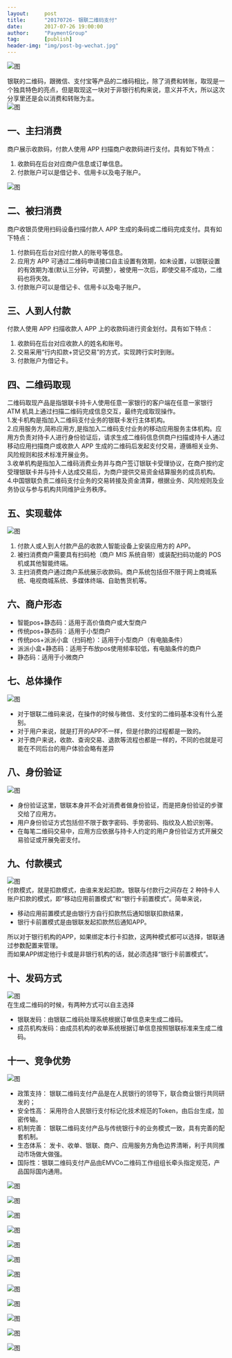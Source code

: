 ```yaml
---                                                                 
layout:     post                                    
title:      "20170726- 银联二维码支付"                                                                   
date:       2017-07-26 19:00:00                                                                   
author:     "PaymentGroup"                              
tag:		[publish]                        
header-img: "img/post-bg-wechat.jpg"                             
---          
```

![图](http://static.cocolian.org/img/2017/20170726_190059.png)  
    
银联的二维码，跟微信、支付宝等产品的二维码相比，除了消费和转账，取现是一个独具特色的亮点，但是取现这一块对于非银行机构来说，意义并不大，所以这次分享里还是会以消费和转账为主。    
![图](http://static.cocolian.org/img/2017/20170726_190220.png)    
    
## 一、主扫消费     
    
商户展示收款码，付款人使用 APP 扫描商户收款码进行支付。具有如下特点：     
1. 收款码在后台对应商户信息或订单信息。    
2. 付款账户可以是借记卡、信用卡以及电子账户。    
  
![图](http://static.cocolian.org/img/2017/20170726_190706.png)  
  
## 二、被扫消费     
    
商户收银员使用扫码设备扫描付款人 APP 生成的条码或二维码完成支付。具有如下特点：     
1. 付款码在后台对应付款人的账号等信息。      
2. 应用方 APP 可通过二维码申请接口自主设置有效期，如未设置，以银联设置的有效期为准(默认三分钟，可调整），被使用一次后，即使交易不成功，二维码也将失效。       
3. 付款账户可以是借记卡、信用卡以及电子账户。      
    
## 三、人到人付款     
    
付款人使用 APP 扫描收款人 APP 上的收款码进行资金划付。具有如下特点：    
1. 收款码在后台对应收款人的姓名和账号。     
2. 交易采用“行内扣款+贷记交易”的方式，实现跨行实时到账。    
3. 付款账户为借记卡。     
    
## 四、二维码取现     
    
二维码取现产品是指银联卡持卡人使用任意一家银行的客户端在任意一家银行 ATM 机具上通过扫描二维码完成信息交互，最终完成取现操作。    
1.发卡机构是指加入二维码支付业务的银联卡发行主体机构。      
2.应用服务方,简称应用方,是指加入二维码支付业务的移动应用服务主体机构。应用方负责对持卡人进行身份验证后，请求生成二维码信息供商户扫描或持卡人通过移动应用扫描商户或收款人 APP 生成的二维码后发起支付交易，遵循相关业务、风险规则和技术标准开展业务。      
3.收单机构是指加入二维码消费业务并与商户签订银联卡受理协议，在商户按约定受理银联卡并与持卡人达成交易后，为商户提供交易资金结算服务的成员机构。       
4.中国银联负责二维码支付业务的交易转接及资金清算，根据业务、风险规则及业务协议与参与机构共同维护业务秩序。      
    
## 五、实现载体    
![图](http://static.cocolian.org/img/2017/20170726_191056.png)    
1. 付款人或人到人付款产品的收款人智能设备上安装应用方的 APP。     
2. 被扫消费商户需要具有扫码枪（商户 MIS 系统自带）或装配扫码功能的 POS 机或其他智能终端。     
3. 主扫消费商户通过商户系统展示收款码。商户系统包括但不限于网上商城系统、电视商城系统、多媒体终端、自助售货机等。    
    
## 六、商户形态    
    
- 智能pos+静态码：适用于高价值商户或大型商户    
- 传统pos+静态码：适用于小型商户    
- 传统pos+派派小盒（扫码枪）：适用于小型商户（有电脑条件）    
- 派派小盒+静态码：适用于布放pos使用频率较低，有电脑条件的商户    
- 静态码：适用于小微商户    
    
## 七、总体操作    
![图](http://static.cocolian.org/img/2017/20170726_191409.png)    
- 对于银联二维码来说，在操作的时候与微信、支付宝的二维码基本没有什么差别。    
- 对于用户来说，就是打开的APP不一样，但是付款的过程都是一致的。    
- 对于商户来说，收款、查询交易、退款等流程也都是一样的，不同的也就是可能在不同后台的用户体验会略有差异    
    
## 八、身份验证    
![图](http://static.cocolian.org/img/2017/20170726_191932.png)    
- 身份验证这里，银联本身并不会对消费者做身份验证，而是把身份验证的步骤交给了应用方。    
- 用户身份验证方式包括但不限于数字密码、手势密码、指纹及人脸识别等。    
- 在每笔二维码交易中，应用方应依据与持卡人约定的用户身份验证方式开展交易验证或开展免密支付。    
    
## 九、付款模式    
![图](http://static.cocolian.org/img/2017/20170726_192230.png)    
付款模式，就是扣款模式，由谁来发起扣款。银联与付款行之间存在 2 种持卡人账户扣款的模式，即“移动应用前置模式”和“银行卡前置模式”。简单来说，    
- 移动应用前置模式是由银行方自行扣款然后通知银联扣款结果，    
- 银行卡前置模式是由银联发起扣款然后通知APP。    
    
所以对于银行机构的APP，如果绑定本行卡扣款，这两种模式都可以选择，银联通过参数配置来管理。    
而如果APP绑定他行卡或是非银行机构的话，就必须选择“银行卡前置模式”。    
    
## 十、发码方式    
![图](http://static.cocolian.org/img/2017/20170726_192724.png)    
在生成二维码的时候，有两种方式可以自主选择    
- 银联发码：由银联二维码处理系统根据订单信息来生成二维码。    
- 成员机构发码：由成员机构的收单系统根据订单信息按照银联标准来生成二维码。    
    
## 十一、竞争优势    
![图](http://static.cocolian.org/img/2017/20170726_193020.png)    
- 政策支持： 银联二维码支付产品是在人民银行的领导下，联合商业银行共同研发的；    
- 安全性高： 采用符合人民银行支付标记化技术规范的Token，由后台生成，加密传输。    
- 机制完善： 银联二维码支付产品与传统银行卡的业务模式一致，具有完善的配套机制。    
- 生态体系： 发卡、收单、银联、商户、应用服务方角色边界清晰，利于共同推动市场做大做强。    
- 国际性：银联二维码支付产品由EMVCo二维码工作组组长牵头指定规范，产品国际国内通用。    
    
![图](http://static.cocolian.org/img/2017/20170726_193644.png)   
  
![图](http://static.cocolian.org/img/2017/20170726_193655.png)  
  
![图](http://static.cocolian.org/img/2017/20170726_193656.png)  
  
![图](http://static.cocolian.org/img/2017/20170726_193658.png)  
  
![图](http://static.cocolian.org/img/2017/20170726_193708.png)  
  
![图](http://static.cocolian.org/img/2017/20170726_193710.png)  
  
![图](http://static.cocolian.org/img/2017/20170726_193712.png)  
  
![图](http://static.cocolian.org/img/2017/20170726_193729.png)  
  
![图](http://static.cocolian.org/img/2017/20170726_193742.png)  
  
![图](http://static.cocolian.org/img/2017/20170726_193802.png)  
  
![图](http://static.cocolian.org/img/2017/20170726_193807.png)  
  
![图](http://static.cocolian.org/img/2017/20170726_193808.png)